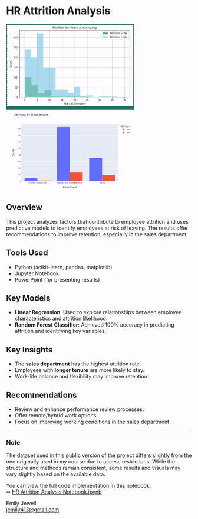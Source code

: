# HR Attrition Analysis
![Attrition Model Output](Graphs.png)

## Overview
This project analyzes factors that contribute to employee attrition and uses predictive models to identify employees at risk of leaving. The results offer recommendations to improve retention, especially in the sales department.

## Tools Used
- Python (scikit-learn, pandas, matplotlib)
- Jupyter Notebook
- PowerPoint (for presenting results)

## Key Models
- **Linear Regression**: Used to explore relationships between employee characteristics and attrition likelihood.
- **Random Forest Classifier**: Achieved 100% accuracy in predicting attrition and identifying key variables.

## Key Insights
- The **sales department** has the highest attrition rate.
- Employees with **longer tenure** are more likely to stay.
- Work-life balance and flexibility may improve retention.

## Recommendations
- Review and enhance performance review processes.
- Offer remote/hybrid work options.
- Focus on improving working conditions in the sales department.

---

### Note
The dataset used in this public version of the project differs slightly from the one originally used in my course due to access restrictions. While the structure and methods remain consistent, some results and visuals may vary slightly based on the available data.


You can view the full code implementation in this notebook:  
➡ [HR Attrition Analysis Notebook.ipynb](attritiondata.ipynb)

Emily Jewell  
jemily413@gmail.com

